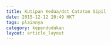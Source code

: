 ```yaml
---
title: Kutipan Kedua/dst Catatan Sipil
date: 2015-12-12 20:49 HKT
tags: plainnya
category: kependudukan
layout: article_layout
---
```

